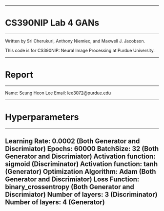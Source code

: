 --------------------------------------------------------------------------------
# CS390NIP Lab 4 GANs
--------------------------------------------------------------------------------

Written by Sri Cherukuri, Anthony Niemiec, and Maxwell J. Jacobson.


This code is for CS390NIP: Neural Image Processing at Purdue University.


--------------------------------------------------------------------------------

# Report
--------------------------------------------------------------------------------

Name: Seung Heon Lee
Email: lee3072@purdue.edu

--------------------------------------------------------------------------------
# Hyperparameters
--------------------------------------------------------------------------------
Learning Rate: 0.0002 (Both Generator and Discrimiator)
Epochs: 60000
BatchSize: 32 (Both Generator and Discrimiator)
Activation function: sigmoid (Discriminator)
Activation function: tanh (Generator) 
Optimization Algorithm: Adam (Both Generator and Discrimiator)
Loss Function: binary_crossentropy (Both Generator and Discrimiator)
Number of layers: 3 (Discriminator)
Number of layers: 4 (Generator)
--------------------------------------------------------------------------------